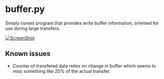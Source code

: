 # buffer.py
Simply curses program that provides write buffer information, oriented for use during large transfers.

[![ScreenShot](https://i.imgur.com/0tDYaIJ.png)](https://drewnutter.com/bufferpy.ogv)

## Known issues
* Counter of transfered data relies on change in buffer which seems to miss something like 20% of the actual transfer.
